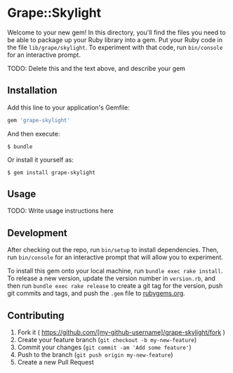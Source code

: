 # Grape::Skylight

Welcome to your new gem! In this directory, you'll find the files you need to
be able to package up your Ruby library into a gem. Put your Ruby code in the
file `lib/grape/skylight`. To experiment with that code, run `bin/console` for
an interactive prompt.

TODO: Delete this and the text above, and describe your gem

## Installation

Add this line to your application's Gemfile:

```ruby
gem 'grape-skylight'
```

And then execute:

    $ bundle

Or install it yourself as:

    $ gem install grape-skylight

## Usage

TODO: Write usage instructions here

## Development

After checking out the repo, run `bin/setup` to install dependencies. Then, run
`bin/console` for an interactive prompt that will allow you to experiment.

To install this gem onto your local machine, run `bundle exec rake install`. To
release a new version, update the version number in `version.rb`, and then run
`bundle exec rake release` to create a git tag for the version, push git
commits and tags, and push the `.gem` file to
[rubygems.org](https://rubygems.org).

## Contributing

1. Fork it ( https://github.com/[my-github-username]/grape-skylight/fork )
2. Create your feature branch (`git checkout -b my-new-feature`)
3. Commit your changes (`git commit -am 'Add some feature'`)
4. Push to the branch (`git push origin my-new-feature`)
5. Create a new Pull Request
